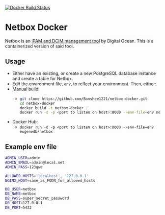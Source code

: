 [![Docker Build Status](https://img.shields.io/docker/build/eugenedb/netbox-docker.svg)](https://hub.docker.com/r/eugenedb/netbox-docker/)
# Netbox Docker

Netbox is an [IPAM and DCIM management tool](https://github.com/digitalocean/netbox) by Digital Ocean. This is a containerized version of said tool.

## Usage

- Either have an existing, or create a new PostgreSQL database instance and create a table for Netbox.
- Edit the environment file, `env`, to reflect your environment.
Then, either:
- Manual build:
  - ```bash
    git clone https://github.com/Banshee1221/netbox-docker.git
    cd netbox-docker
    docker build -t netbox-docker .
    docker run -d -p <port to listen on host>:8000 --env-file=env netbox-docker
    ```
- Docker Hub:
  - `docker run -d -p <port to listen on host>:8000 --env-file=env eugenedb/netbox`

## Example env file

```bash
ADMIN_USER=admin
ADMIN_EMAIL=admin@local.net
ADMIN_PASS=123qwe

ALLOWED_HOSTS='localhost', '127.0.0.1'
NGINX_HOST=same_as_FQDN_for_allowed_hosts

DB_USER=netbox
DB_NAME=netbox
DB_PASS=super_secret_password
DB_HOST=127.0.0.1
DB_PORT=5432
```
